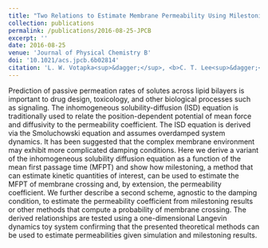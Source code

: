 ```yaml
---
title: "Two Relations to Estimate Membrane Permeability Using Milestoning"
collection: publications
permalink: /publications/2016-08-25-JPCB
excerpt: ''
date: 2016-08-25
venue: 'Journal of Physical Chemistry B'
doi: '10.1021/acs.jpcb.6b02814'
citation: 'L. W. Votapka<sup>&dagger;</sup>, <b>C. T. Lee<sup>&dagger;</sup>,</b> and R. E. Amaro. &quot;Two Relations to Estimate Membrane Permeability Using Milestoning&quot;. <i>J. Phys. Chem. B</i> 120.33 (Aug. 2016), pp. 8606–8616. ISSN: 1520-6106.'
---
```


<!-- *Special issue J. Andrew McCammon Feschrift. -->

Prediction of passive permeation rates of solutes across lipid bilayers is important to drug design, toxicology, and other biological processes such as signaling. The inhomogeneous solubility-diffusion (ISD) equation is traditionally used to relate the position-dependent potential of mean force and diffusivity to the permeability coefficient. The ISD equation is derived via the Smoluchowski equation and assumes overdamped system dynamics. It has been suggested that the complex membrane environment may exhibit more complicated damping conditions. Here we derive a variant of the inhomogeneous solubility diffusion equation as a function of the mean first passage time (MFPT) and show how milestoning, a method that can estimate kinetic quantities of interest, can be used to estimate the MFPT of membrane crossing and, by extension, the permeability coefficient. We further describe a second scheme, agnostic to the damping condition, to estimate the permeability coefficient from milestoning results or other methods that compute a probability of membrane crossing. The derived relationships are tested using a one-dimensional Langevin dynamics toy system confirming that the presented theoretical methods can be used to estimate permeabilities given simulation and milestoning results.